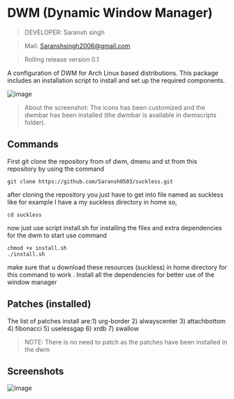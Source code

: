 # DWM (Dynamic Window Manager)
>DEVELOPER: Saransh singh

>Mail: Saranshsingh2006@gmail.com

>Rolling release version 0.1

A configuration of DWM for Arch Linux based distributions. This package includes an installation script to install and set up the required components.

![image](https://github.com/Saransh0503/my_vaults/blob/main/pix/*_1.png)
>About the screenshot: The icons has been customized  and the dwmbar has been installed  (the dwmbar is available in dwmscripts folder).

## Commands

First git clone the repository from of dwm, dmenu and st from this repository by using the command

```shell
git clone https://github.com/Saransh0503/suckless.git 
```

after cloning the repository you just have to get into file named as suckless like for example I have a my suckless directory in home so,

```shell
cd suckless
```

now just use script install.sh for installing the files and extra dependencies for the dwm to start
use command 

```shell
chmod +x install.sh
./install.sh
```

make sure that u download these resources (suckless) in home directory for this command to work .
Install all the dependencies for better use of the window manager

## Patches (installed)

The list of patches install are:1) urg-border 2) alwayscenter 3) attachbottom 4) fibonacci 5) uselessgap 6) xrdb 7) swallow 
>NOTE: There is no need to patch as the patches have been installed in the dwm 

## Screenshots

![image](https://github.com/Saransh0503/my_vaults/blob/main/pix/2025-02-11_11-52.png)

